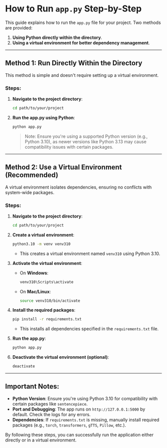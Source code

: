 # How to Run `app.py` Step-by-Step

This guide explains how to run the `app.py` file for your project. Two methods are provided:
1. **Using Python directly within the directory**.
2. **Using a virtual environment for better dependency management**.

---

## **Method 1: Run Directly Within the Directory**
This method is simple and doesn't require setting up a virtual environment.

### Steps:
1. **Navigate to the project directory**:
   ```bash
   cd path/to/your/project
   ```

2. **Run the app.py using Python**:
   ```bash
   python app.py
   ```
   > Note: Ensure you're using a supported Python version (e.g., Python 3.10), as newer versions like Python 3.13 may cause compatibility issues with certain packages.

---

## **Method 2: Use a Virtual Environment (Recommended)**
A virtual environment isolates dependencies, ensuring no conflicts with system-wide packages.

### Steps:
1. **Navigate to the project directory**:
   ```bash
   cd path/to/your/project
   ```

2. **Create a virtual environment**:
   ```bash
   python3.10 -m venv venv310
   ```
   - This creates a virtual environment named `venv310` using Python 3.10.

3. **Activate the virtual environment**:
   - On **Windows**:
     ```bash
     venv310\Scripts\activate
     ```
   - On **Mac/Linux**:
     ```bash
     source venv310/bin/activate
     ```

4. **Install the required packages**:
   ```bash
   pip install -r requirements.txt
   ```
   - This installs all dependencies specified in the `requirements.txt` file.

5. **Run the app.py**:
   ```bash
   python app.py
   ```

6. **Deactivate the virtual environment (optional)**:
   ```bash
   deactivate
   ```

---

## Important Notes:
- **Python Version**: Ensure you're using Python 3.10 for compatibility with certain packages like `sentencepiece`.
- **Port and Debugging**: The app runs on `http://127.0.0.1:5000` by default. Check the logs for any errors.
- **Dependencies**: If `requirements.txt` is missing, manually install required packages (e.g., `torch`, `transformers`, `gTTS`, `Pillow`, etc.).

By following these steps, you can successfully run the application either directly or in a virtual environment.
